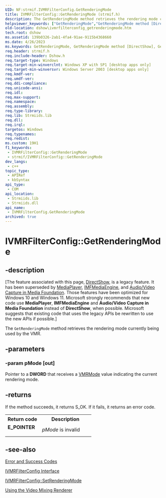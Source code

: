 ```yaml
---
UID: NF:strmif.IVMRFilterConfig.GetRenderingMode
title: IVMRFilterConfig::GetRenderingMode (strmif.h)
description: The GetRenderingMode method retrieves the rendering mode currently being used by the VMR.
helpviewer_keywords: ["GetRenderingMode","GetRenderingMode method [DirectShow]","GetRenderingMode method [DirectShow]","IVMRFilterConfig interface","IVMRFilterConfig interface [DirectShow]","GetRenderingMode method","IVMRFilterConfig.GetRenderingMode","IVMRFilterConfig::GetRenderingMode","IVMRFilterConfigGetRenderingMode","dshow.ivmrfilterconfig_getrenderingmode","strmif/IVMRFilterConfig::GetRenderingMode"]
old-location: dshow\ivmrfilterconfig_getrenderingmode.htm
tech.root: dshow
ms.assetid: 139b0326-2ab1-4fa4-91ae-9115b4368660
ms.date: 4/26/2023
ms.keywords: GetRenderingMode, GetRenderingMode method [DirectShow], GetRenderingMode method [DirectShow],IVMRFilterConfig interface, IVMRFilterConfig interface [DirectShow],GetRenderingMode method, IVMRFilterConfig.GetRenderingMode, IVMRFilterConfig::GetRenderingMode, IVMRFilterConfigGetRenderingMode, dshow.ivmrfilterconfig_getrenderingmode, strmif/IVMRFilterConfig::GetRenderingMode
req.header: strmif.h
req.include-header: Dshow.h
req.target-type: Windows
req.target-min-winverclnt: Windows XP with SP1 [desktop apps only]
req.target-min-winversvr: Windows Server 2003 [desktop apps only]
req.kmdf-ver: 
req.umdf-ver: 
req.ddi-compliance: 
req.unicode-ansi: 
req.idl: 
req.max-support: 
req.namespace: 
req.assembly: 
req.type-library: 
req.lib: Strmiids.lib
req.dll: 
req.irql: 
targetos: Windows
req.typenames: 
req.redist: 
ms.custom: 19H1
f1_keywords:
 - IVMRFilterConfig::GetRenderingMode
 - strmif/IVMRFilterConfig::GetRenderingMode
dev_langs:
 - c++
topic_type:
 - APIRef
 - kbSyntax
api_type:
 - COM
api_location:
 - Strmiids.lib
 - Strmiids.dll
api_name:
 - IVMRFilterConfig.GetRenderingMode
archived: true
---
```


# IVMRFilterConfig::GetRenderingMode


## -description

\[The feature associated with this page, [DirectShow](/windows/win32/directshow/directshow), is a legacy feature. It has been superseded by [MediaPlayer](/uwp/api/Windows.Media.Playback.MediaPlayer), [IMFMediaEngine](/windows/win32/api/mfmediaengine/nn-mfmediaengine-imfmediaengine), and [Audio/Video Capture in Media Foundation](/windows/win32/medfound/audio-video-capture-in-media-foundation). Those features have been optimized for Windows 10 and Windows 11. Microsoft strongly recommends that new code use **MediaPlayer**, **IMFMediaEngine** and **Audio/Video Capture in Media Foundation** instead of **DirectShow**, when possible. Microsoft suggests that existing code that uses the legacy APIs be rewritten to use the new APIs if possible.\]

The <code>GetRenderingMode</code> method retrieves the rendering mode currently being used by the VMR.

## -parameters

### -param pMode [out]

Pointer to a <b>DWORD</b> that receives a <a href="/windows/desktop/api/strmif/ne-strmif-vmrmode">VMRMode</a> value indicating the current rendering mode.

## -returns

If the method succeeds, it returns S_OK. If it fails, it returns an error code.

<table>
<tr>
<th>Return code</th>
<th>Description</th>
</tr>
<tr>
<td width="40%">
<dl>
<dt><b>E_POINTER</b></dt>
</dl>
</td>
<td width="60%">
<i>pMode</i> is invalid

</td>
</tr>
</table>

## -see-also

<a href="/windows/desktop/DirectShow/error-and-success-codes">Error and Success Codes</a>



<a href="/windows/desktop/api/strmif/nn-strmif-ivmrfilterconfig">IVMRFilterConfig Interface</a>



<a href="/windows/desktop/api/strmif/nf-strmif-ivmrfilterconfig-setrenderingmode">IVMRFilterConfig::SetRenderingMode</a>



<a href="/windows/desktop/DirectShow/using-the-video-mixing-renderer">Using the Video Mixing Renderer</a>